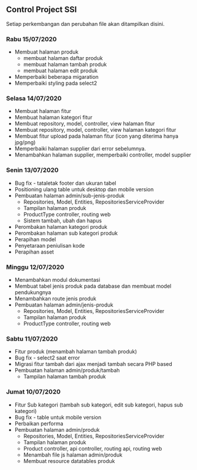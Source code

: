 ## Control Project SSI

Setiap perkembangan dan perubahan file akan ditampilkan disini.

<h3><b>Rabu 15/07/2020</b></h3>

<ul> 
    <li>Membuat halaman produk
        <ul>
            <li> membuat halaman daftar produk</li>
            <li> membuat halaman tambah produk</li>
            <li> membuat halaman edit produk</li>
        </ul>
    </li>
    <li>Memperbaiki beberapa migaration</li>
    <li>Memperbaiki styling pada select2</li>
</ul>

<h3><b>Selasa 14/07/2020</b></h3>

<ul> 
    <li>Membuat halaman fitur</li>
    <li>Membuat halaman kategori fitur</li>
    <li>Membuat repository, model, controller, view halaman fitur</li>
    <li>Membuat repository, model, controller, view halaman kategori fitur</li>
    <li>Membuat fitur upload pada halaman fitur (icon yang diterima hanya jpg/png)</li>
    <li>Memperbaiki halaman supplier dari error sebelumnya.</li>
    <li>Menambahkan halaman supplier, memperbaiki controller, model supplier</li>
</ul>

<h3><b>Senin 13/07/2020</b></h3>

<ul> 
    <li>Bug fix - tataletak footer dan ukuran tabel</li>
    <li>Positioning ulang table untuk desktop dan mobile version</li>
    <li>
        Pembuatan halaman admin/sub-jenis-produk
        <ul>
            <li>Repositories, Model, Entities, RepositoriesServiceProvider</li>
            <li>Tampilan halaman produk</li>
            <li>ProductType controller, routing web</li>
            <li>Sistem tambah, ubah dan hapus</li>
        </ul>
    </li>
    <li>Perombakan halaman kategori produk</li>
    <li>Perombakan halaman sub kategori produk</li>
    <li>Perapihan model</li>
    <li>Penyetaraan peniulisan kode</li>
    <li>Perapihan asset</li>
</ul>

<h3><b>Minggu 12/07/2020</b></h3>

<ul> 
    <li>Menambahkan modul dokumentasi</li>
    <li>Membuat tabel jenis produk pada database dan membuat model pendukungnya</li>
    <li>Menambahkan route jenis produk</li>
    <li>
        Pembuatan halaman admin/jenis-produk
        <ul>
            <li>Repositories, Model, Entities, RepositoriesServiceProvider</li>
            <li>Tampilan halaman produk</li>
            <li>ProductType controller, routing web</li>
        </ul>
    </li>
</ul>

<h3><b>Sabtu 11/07/2020</b></h3>

<ul> 
    <li>Fitur produk (menambah halaman tambah produk)</li>
    <li>Bug fix - select2 saat error</li>
    <li>Migrasi fitur tambah dari ajax menjadi tambah secara PHP based</li>
    <li>
        Pembuatan halaman admin/produk/tambah
        <ul>
            <li>Tampilan halaman tambah produk</li>
        </ul>
    </li>
</ul>

<h3><b>Jumat 10/07/2020</b></h3>

<ul> 
    <li>Fitur Sub kategori (tambah sub kategori, edit sub kategori, hapus sub kategori)</li>
    <li>Bug fix - table untuk mobile version</li>
    <li>Perbaikan performa </li>
    <li>
        Pembuatan halaman admin/produk
        <ul>
            <li>Repositories, Model, Entities, RepositoriesServiceProvider</li>
            <li>Tampilan halaman produk</li>
            <li>Product controller, api controller, routing api, routing web</li>
            <li>Menambah file js halaman admin/produk</li>
            <li>Membuat resource datatables produk</li>
        </ul>
    </li>
</ul>
